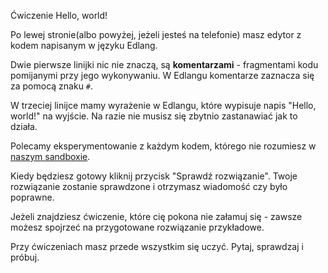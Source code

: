 Ćwiczenie Hello, world!

Po lewej stronie(albo powyżej, jeżeli jesteś na telefonie) masz edytor z kodem napisanym w języku Edlang.

Dwie pierwsze linijki nic nie znaczą, są **komentarzami** - fragmentami kodu pomijanymi przy jego wykonywaniu. W Edlangu komentarze zaznacza się za pomocą znaku ```#```.

W trzeciej linijce mamy wyrażenie w Edlangu, które wypisuje napis "Hello, world!" na wyjście. Na razie nie musisz się zbytnio zastanawiać jak to działa. 

Polecamy eksperymentowanie z każdym kodem, którego nie rozumiesz w [naszym sandboxie](/sandbox).

Kiedy będziesz gotowy kliknij przycisk "Sprawdź rozwiązanie". Twoje rozwiązanie zostanie sprawdzone i otrzymasz wiadomość czy było poprawne.

Jeżeli znajdziesz ćwiczenie, które cię pokona nie załamuj się - zawsze możesz spojrzeć na przygotowane rozwiązanie przykładowe. 

Przy ćwiczeniach masz przede wszystkim się uczyć. Pytaj, sprawdzaj i próbuj.
